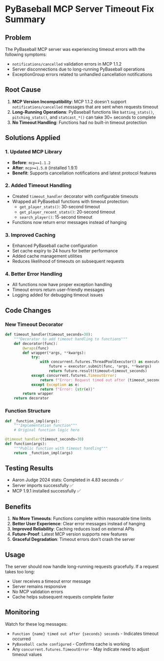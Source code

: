 # PyBaseball MCP Server Timeout Fix Summary

## Problem
The PyBaseball MCP server was experiencing timeout errors with the following symptoms:
- `notifications/cancelled` validation errors in MCP 1.1.2
- Server disconnections due to long-running PyBaseball operations
- ExceptionGroup errors related to unhandled cancellation notifications

## Root Cause
1. **MCP Version Incompatibility**: MCP 1.1.2 doesn't support `notifications/cancelled` messages that are sent when requests timeout
2. **Long-Running Operations**: PyBaseball functions like `batting_stats()`, `pitching_stats()`, and `statcast_*()` can take 30+ seconds to complete
3. **No Timeout Handling**: Functions had no built-in timeout protection

## Solutions Applied

### 1. Updated MCP Library
- **Before**: `mcp==1.1.2`
- **After**: `mcp>=1.5.0` (installed 1.9.1)
- **Benefit**: Supports cancellation notifications and latest protocol features

### 2. Added Timeout Handling
- Created `timeout_handler` decorator with configurable timeouts
- Wrapped all PyBaseball functions with timeout protection:
  - `get_player_stats()`: 30-second timeout
  - `get_player_recent_stats()`: 20-second timeout  
  - `search_player()`: 15-second timeout
- Functions now return error messages instead of hanging

### 3. Improved Caching
- Enhanced PyBaseball cache configuration
- Set cache expiry to 24 hours for better performance
- Added cache management utilities
- Reduces likelihood of timeouts on subsequent requests

### 4. Better Error Handling
- All functions now have proper exception handling
- Timeout errors return user-friendly messages
- Logging added for debugging timeout issues

## Code Changes

### New Timeout Decorator
```python
def timeout_handler(timeout_seconds=30):
    """Decorator to add timeout handling to functions"""
    def decorator(func):
        @wraps(func)
        def wrapper(*args, **kwargs):
            try:
                with concurrent.futures.ThreadPoolExecutor() as executor:
                    future = executor.submit(func, *args, **kwargs)
                    return future.result(timeout=timeout_seconds)
            except concurrent.futures.TimeoutError:
                return f"Error: Request timed out after {timeout_seconds} seconds. Please try again later."
            except Exception as e:
                return f"Error: {str(e)}"
        return wrapper
    return decorator
```

### Function Structure
```python
def _function_impl(args):
    """Implementation function"""
    # Original function logic here
    
@timeout_handler(timeout_seconds=30)
def function(args):
    """Public function with timeout handling"""
    return _function_impl(args)
```

## Testing Results
- Aaron Judge 2024 stats: Completed in 4.83 seconds ✅
- Server imports successfully ✅
- MCP 1.9.1 installed successfully ✅

## Benefits
1. **No More Timeouts**: Functions complete within reasonable time limits
2. **Better User Experience**: Clear error messages instead of hanging
3. **Improved Reliability**: Caching reduces load on external APIs
4. **Future-Proof**: Latest MCP version supports new features
5. **Graceful Degradation**: Timeout errors don't crash the server

## Usage
The server should now handle long-running requests gracefully. If a request takes too long:
- User receives a timeout error message
- Server remains responsive
- No MCP validation errors
- Cache helps subsequent requests complete faster

## Monitoring
Watch for these log messages:
- `Function {name} timed out after {seconds} seconds` - Indicates timeout occurred
- `PyBaseball cache configured` - Confirms cache is working
- Any `concurrent.futures.TimeoutError` - May indicate need to adjust timeout values 